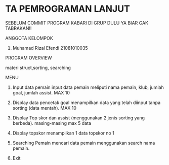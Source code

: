 # TA PEMROGRAMAN LANJUT 
SEBELUM COMMIT PROGRAM KABARI DI GRUP DULU YA BIAR GAK TABRAKAN!!

ANGGOTA KELOMPOK
1. Muhamad Rizal Efendi 21081010035

PROGRAM OVERVIEW

materi struct,sorting, searching

MENU
1. Input data pemain
   input data pemain meliputi nama pemain, klub, jumlah goal, jumlah assist. MAX 10

2. Display data pencetak goal
   menampilkan data yang telah diinput tanpa sorting (data mentah). MAX 10	

3. Display Top skor dan assist (menggunakan 2 jenis sorting yang berbeda). masing-masing max 5 data
  
4. Display topskor
   menampilkan 1 data topskor no 1
5. Searching Pemain 
   mencari data pemain menggunakan search nama pemain.
6. Exit




   
